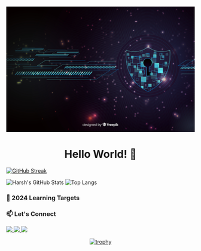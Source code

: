 ![Read Me Banner](https://github.com/0D4YCY/0D4YCY/blob/main/banner.jpg?taw-true)
<div align="center">
    <h1>Hello World! 👋</h1>
</div>

[![GitHub Streak](https://streak-stats.demolab.com?user=0D4YCY&theme=tokyonight&hide_border=true)](https://git.io/streak-stats)

![Harsh's GitHub Stats](https://github-readme-stats.vercel.app/api?username=0D4YCY&theme=tokyonight&hide_border=true&hide=["issues"]&show_icons=true)
![Top Langs](https://github-readme-stats.vercel.app/api/top-langs/?username=0D4YCY&custom_title=My%20Stack&layout=donut&theme=tokyonight&hide_border=true&hide=roff,shell&exclude_repo=legacy-project)




### 🎯 2024 Learning Targets


### 📫 Let's Connect

<p align="left">
  <a href="https://twitter.com/yourhandle">
    <img src="https://img.shields.io/badge/Twitter-1DA1F2?style=for-the-badge&logo=twitter&logoColor=white" />
  </a>
  <a href="https://linkedin.com/in/yourprofile">
    <img src="https://img.shields.io/badge/LinkedIn-0077B5?style=for-the-badge&logo=linkedin&logoColor=white" />
  </a>
  <a href="https://dev.to/yourprofile">
    <img src="https://img.shields.io/badge/dev.to-0A0A0A?style=for-the-badge&logo=dev.to&logoColor=white" />
  </a>
</p>

<div align="center">

[![trophy](https://github-profile-trophy.vercel.app/?username=0D4YCY&theme=tokyonight&column=10)](https://github.com/ryo-ma/github-profile-trophy)

</div>
